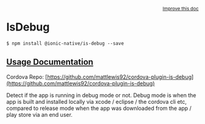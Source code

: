 
<a style="float:right;font-size:12px;" href="http://github.com/driftyco/ionic-native/edit/master/src/@ionic-native/plugins/is-debug/index.ts#L0">
  Improve this doc
</a>

# IsDebug
<!-- end header block -->

```
$ npm install @ionic-native/is-debug --save
```

## [Usage Documentation](https://ionicframework.com/docs/v2/native/is-debug/)

Cordova Repo: [https://github.com/mattlewis92/cordova-plugin-is-debug](https://github.com/mattlewis92/cordova-plugin-is-debug)

<!-- description -->
Detect if the app is running in debug mode or not.
Debug mode is when the app is built and installed locally via xcode / eclipse / the cordova cli etc, compared to release mode when the app was downloaded from the app / play store via an end user.
<!-- end for prop in method.decorators[0].argumentInfo -->
<!-- end content block -->
<!-- end body block -->
